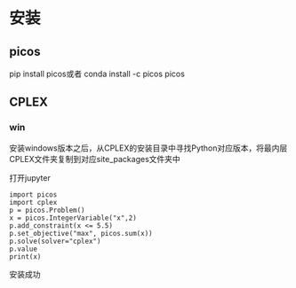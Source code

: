 # 安装

## picos
pip install picos或者
conda install -c picos picos

## CPLEX
### win
安装windows版本之后，从CPLEX的安装目录中寻找Python对应版本，将最内层CPLEX文件夹复制到对应site_packages文件夹中

打开jupyter
```
import picos
import cplex
p = picos.Problem()
x = picos.IntegerVariable("x",2)
p.add_constraint(x <= 5.5)
p.set_objective("max", picos.sum(x))
p.solve(solver="cplex")
p.value
print(x)
```
安装成功
